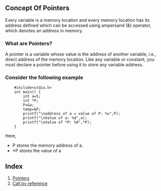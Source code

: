 ## Concept Of Pointers
Every variable is a memory location and every memory location has its address defined which can be accessed using ampersand (&) operator, which denotes an address in memory.
### What are Pointers?
A pointer is a variable whose value is the address of another variable, i.e., direct address of the memory location. Like any variable or constant, you must declare a pointer before using it to store any variable address.
### Consider the following example
```
    #include<stdio.h>
    int main() {
        int a=5;
        int *P;
        P=&a;
        temp=&P;
        printf("\naddress of a = value of P: %u",P);
        printf("\nValue of a: %d",a);
        printf("\nValue of *P: %d",*P);
    }
```

Here, 
  * P stores the memory address of a.
  * *P stores the value of a

## Index

  1. [Pointers](pointer.c)
  2. [Call by reference](swapUsingPointer.c)